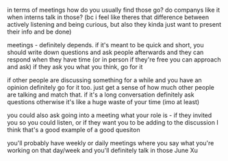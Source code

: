 in terms of meetings
how do you usually find those go?
do companys like it when interns talk in those? (bc i feel like theres that difference between actively listening and being curious, but also they kinda just want to present their info and be done)


meetings - definitely depends. if it's meant to be quick and short, you should write down questions and ask people afterwards and they can respond when they have time (or in person if they're free you can approach and ask)
if they ask you what you think, go for it

if other people are discussing something for a while and you have an opinion definitely go for it too. just get a sense of how much other people are talking and match that. if it's a long conversation definitely ask questions otherwise it's like a huge waste of your time (imo at least)

you could also ask going into a meeting what your role is - if they invited you so you could listen, or if they want you to be adding to the discussion
I think that's a good example of a good quesiton


you'll probably have weekly or daily meetings where you say what you're working on that day/week and you'll definitely talk in those
June Xu
